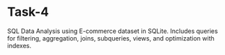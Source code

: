 # Task-4
SQL Data Analysis using E-commerce dataset in SQLite. Includes queries for filtering, aggregation, joins, subqueries, views, and optimization with indexes.
